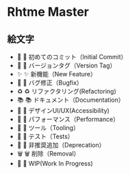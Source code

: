 # Rhtme Master

## 絵文字

- 🎉  :tada: 初めてのコミット（Initial Commit）
- 🔖  :bookmark: バージョンタグ（Version Tag）
- ✨  :sparkles: 新機能（New Feature）
- 🐛  :bug: バグ修正（Bugfix）
- ♻️  :recycle: リファクタリング(Refactoring)
- 📚  :books: ドキュメント（Documentation）
- 🎨  :art: デザインUI/UX(Accessibility)
- 🐎  :horse: パフォーマンス（Performance）
- 🔧  :wrench: ツール（Tooling）
- 🚨  :rotating_light: テスト（Tests）
- 💩  :hankey: 非推奨追加（Deprecation）
- 🗑️  :wastebasket: 削除（Removal）
- 🚧  :construction: WIP(Work In Progress)